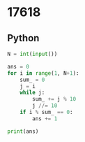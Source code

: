 # 17618

## Python

```python
N = int(input())

ans = 0
for i in range(1, N+1):
    sum_ = 0
    j = i
    while j:
        sum_ += j % 10
        j //= 10
    if i % sum_ == 0:
        ans += 1

print(ans)

```
